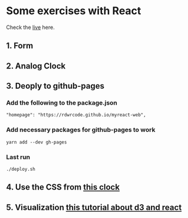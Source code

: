 # Some exercises with React
Check the [live](https://rdwrcode.github.io/myreact-web/) here.

## 1. Form

## 2. Analog Clock

## 3. Deoply to github-pages
### Add the following to the package.json
```
"homepage": "https://rdwrcode.github.io/myreact-web",
```

### Add necessary packages for github-pages to work
```
yarn add --dev gh-pages
```

### Last run 
```
./deploy.sh
```

## 4. Use the CSS from [this clock](https://codepen.io/vaskopetrov/pen/yVEXjz) 

## 5. Visualization [this tutorial about d3 and react](http://www.jeromecukier.net/blog/2016/08/09/visualization-with-react/)

